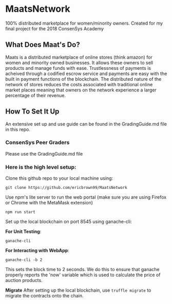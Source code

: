 # MaatsNetwork
100% distributed marketplace for women/minority owners.
Created for my final project for the 2018 ConsenSys Academy

## What Does Maat's Do?
Maats is a distributed marketplace of online stores (think amazon) for women and minority owned businesses. It 
allows these owners to sell products and manage funds with ease. Trustlessness of payments is acheived through a codified 
escrow service and payments are easy with the built in payment functions of the blockchain. The distributed nature of the 
network of stores reduces the costs associated with traditional online market places meaning that owners on the network 
experience a larger percentage of their revenue. 

## How To Set It Up
An extensive set up and use guide can be found in the GradingGuide.md file in this repo. 

### ConsenSys Peer Graders
Please use the GradingGuide.md file

### Here is the high level setup: 
Clone this github repo to your local machine using: 

`git clone https://github.com/ericbrown99/MaatsNetwork `

Use npm's lite server to run the web portal (make sure you are using Firefox or Chrome with the MetaMask extension)

`npm run start`

Set up the local blockchain on port 8545 using ganache-cli:

**For Unit Testing**: 

`ganache-cli`

**For Interacting with WebApp**: 

`ganache-cli -b 2`

This sets the block time to 2 seconds. We do this to ensure that ganache properly reports the 'now' variable which is used
to calculate the price of auction products. 

**Migrate**
After setting up the local blockchain, use `truffle migrate` to migrate the contracts onto the chain.
